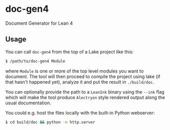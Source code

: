 # doc-gen4
Document Generator for Lean 4

## Usage
You can call `doc-gen4` from the top of a Lake project like this:
```sh
$ /path/to/doc-gen4 Module
```

where `Module` is one or more of the top level modules you want to document.
The tool will then proceed to compile the project using lake (if that hasn't happened yet),
analyze it and put the result in `./build/doc`.

You can optionally provide the path to a `LeanInk` binary using the `--ink` flag which will make
the tool produce `Alectryon` style rendered output along the usual documentation.

You could e.g. host the files locally with the built-in Python webserver:
```sh
$ cd build/doc && python -m http.server
```
